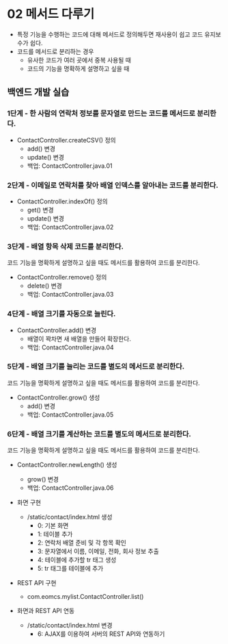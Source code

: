# 02 메서드 다루기

- 특정 기능을 수행하는 코드에 대해 메서드로 정의해두면 재사용이 쉽고 코드 유지보수가 쉽다.
- 코드를 메서드로 분리하는 경우
  - 유사한 코드가 여러 곳에서 중복 사용될 때
  - 코드의 기능을 명확하게 설명하고 싶을 때


## 백엔드 개발 실습

### 1단계 - 한 사람의 연락처 정보를 문자열로 만드는 코드를 메서드로 분리한다.

- ContactController.createCSV() 정의
  - add() 변경
  - update() 변경
  - 백업: ContactController.java.01

### 2단계 - 이메일로 연락처를 찾아 배열 인덱스를 알아내는 코드를 분리한다.

- ContactController.indexOf() 정의
  - get() 변경
  - update() 변경
  - 백업: ContactController.java.02

### 3단계 - 배열 항목 삭제 코드를 분리한다.

코드 기능을 명확하게 설명하고 싶을 때도 메서드를 활용하여 코드를 분리한다.

- ContactController.remove() 정의
  - delete() 변경
  - 백업: ContactController.java.03

### 4단계 - 배열 크기를 자동으로 늘린다.

- ContactController.add() 변경
  - 배열이 꽉차면 새 배열을 만들어 확장한다.
  - 백업: ContactController.java.04

### 5단계 - 배열 크기를 늘리는 코드를 별도의 메서드로 분리한다.

코드 기능을 명확하게 설명하고 싶을 때도 메서드를 활용하여 코드를 분리한다.

- ContactController.grow() 생성
  - add() 변경
  - 백업: ContactController.java.05

### 6단계 - 배열 크기를 계산하는 코드를 별도의 메서드로 분리한다.

코드 기능을 명확하게 설명하고 싶을 때도 메서드를 활용하여 코드를 분리한다.

- ContactController.newLength() 생성
  - grow() 변경
  - 백업: ContactController.java.06


- 화면 구현
  - /static/contact/index.html 생성
    - 0: 기본 화면
    - 1: 테이블 추가
    - 2: 연락처 배열 준비 및 각 항목 확인
    - 3: 문자열에서 이름, 이메일, 전화, 회사 정보 추출
    - 4: 테이블에 추가할 tr 태그 생성
    - 5: tr 태그를 테이블에 추가
- REST API 구현
  - com.eomcs.mylist.ContactController.list()
- 화면과 REST API 연동
  - /static/contact/index.html 변경
    - 6: AJAX를 이용하여 서버의 REST API와 연동하기





#
